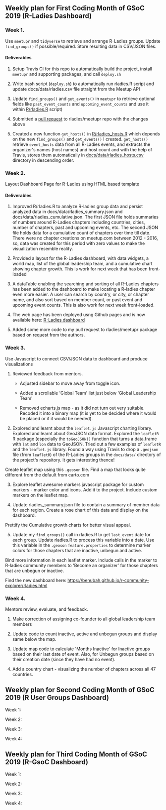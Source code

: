 ## Weekly plan for First Coding Month of GSoC 2019 (R-Ladies Dashboard)

### Week 1.

Use `meetupr` and `tidyverse` to retrieve and arrange R-Ladies groups. Update `find_groups()` if possible/required. 
Store resulting data in CSV/JSON files.
        
        
   #### Deliverables
        
   1. Setup Travis CI for this repo to automatically build the project, install `meetupr` and supporting packages,
           and call `deploy.sh`
        
   2. Write bash script (`deploy.sh`) to automatically run rladies.R script and update docs/data/rladies.csv file
           straight from the Meetup API
           
   3. Update `find_groups()` and `get_events()` in `meetupr` to retrieve optional fields like `past_event_counts` and `upcoming_event_counts`
           and use it within [R/rladies.R](https://github.com/benubah/r-community-explorer/blob/master/R/rladies.R) script)
        
   4. Submitted a [pull request](https://github.com/rladies/meetupr/pull/48) to rladies/meetupr repo with the changes above
   
   5. Created a new function `get_hosts()` in [R/rladies_hosts.R](https://github.com/benubah/r-community-explorer/blob/master/R/rladies_hosts.R) which depends on the new `find_groups()` and `get_events()` I created. `get_hosts()`
   retrieve `event_hosts` data from all R-Ladies events, and extracts the organizer's names (host names) and host count
   and with the help of Travis, stores them automatically in [docs/data/rladies_hosts.csv](https://github.com/benubah/r-community-explorer/blob/master/docs/data/rladies_hosts.csv) directory in descending order.
   
   

### Week 2. 

Layout Dashboard Page for R-Ladies using HTML based template

 #### Deliverables
 
 1. Improved R/rladies.R to analyze R-ladies group data and persist analyzed data in docs/data/rladies_summary.json and 
    docs/data/rladies_cumulative.json.
    The first JSON file holds summaries of numbers around R-Ladies chapters including countries, cities, number of chapters, 
    past and upcoming events, etc.
    The second JSON file holds data for a cumulative count of chapters over time till date. There were no chapter creations on
    meetup.com between 2012 - 2016, so, data was created for this period with zero values to make the visualization resemble reality.
    
 2. Provided a layout for the R-Ladies dashboard, with data widgets, a world map, list of the global leadership team, and a cumulative
    chart showing chapter growth. This is work for next week that has been front-loaded
    
 3. A dataTable enabling the searching and sorting of all R-Ladies chapters has been added to the dashboard to make locating a R-ladies
    chapter even more easier. A user can search by country, or city, or chapter name, and also sort based on member count, or past event     and upcoming event counts. This is also work for next week front-loaded.
    
 4. The web page has been deployed usng Github pages and is now available here: [R-Ladies dashboard](https://benubah.github.io/r-community-explorer/rladies.html)

 5. Added some more code to my pull request to rladies/meetupr package based on request from the authors.
 
 
### Week 3. 

Use Javascript to connect CSV/JSON data to dashboard and produce visualizations

1. Reviewed feedback from mentors. 

   - Adjusted sidebar to move away from toggle icon. 
   
   - Added a scrollable 'Global Team' list just below 'Global Leadership Team'

   - Removed echarts.js map - as it did not turn out very suitable. Recoded it into a binary map (it is yet to be decided where it would be placed or if it would be needed).

2. Explored and learnt about the `leaflet.js` Javascript charting library. Explored and learnt about GeoJSON data format. Explored the `leafletR` R package (especially the `toGeoJSON()` function that turns a data.frame with `lat` and `lon` data to GeoJSON.   Tried out a few examples of `leafletR` and the `leaflet.js` library. Found a way using Travis to drop a `.geojson` file (from `leafletR`) of the R-Ladies groups in the `docs/data/` directory of the project's repository. It gets interesting thence!

Create leaflet map using this `.geoson` file. Find a map that looks quite different from the default from carto.com

3. Explore leaflet awesome markers javascript package for custom markers - marker color and icons. Add it to the project. Include custom markers on the leaflet map.


4. Update rladies_summary.json file to contain a summary of member data for each region. Create a rose chart of this data and display on the dashboard.

Prettify the Cumulative growth charts for better visual appeal.


5. Update my `find_groups()` call in rladies.R to get `last_event` date for each group. Update rladies.R to process this variable into a date. Use this variable in the `.geoson` `feature.properties` to determine marker colors for those chapters that are inactive, unbegun and active.

Bind more information in each leaflet marker. Include calls in the marker to R-ladies community members to 'Become an organizer' for those chapters that are unbegun or inactive.

Find the new dashboard here: https://benubah.github.io/r-community-explorer/rladies.html


### Week 4. 

Mentors review, evaluate, and feedback.

1. Make correction of assigning co-founder to all global leadership team members

2. Update code to count inactive, active and unbegun groups and display same below the map.

3. Update map code to calculate 'Months Inactive' for Inactive groups based on their last date of event. Also, for Unbegun groups based on their creation date (since they have had no event).

4. Add a country chart - visualizing the number of chapters across all 47 countries.


## Weekly plan for Second Coding Month of GSoC 2019 (R User Groups Dashboard)

Week 1:

Week 2:

Week 3: 

Week 4:


## Weekly plan for Third Coding Month of GSoC 2019 (R-GsoC Dashboard)

Week 1:

Week 2:

Week 3: 

Week 4:
